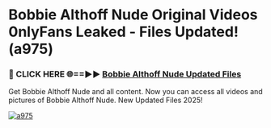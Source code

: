 # Bobbie Althoff Nude Original Videos 0nlyFans Leaked - Files Updated! (a975)

<h3>🔴 CLICK HERE 🌐==►► <a href="https://tinyurl.com/4mcuefdz" rel="nofollow">Bobbie Althoff Nude Updated Files</a></h3>

Get Bobbie Althoff Nude and all content. Now you can access all videos and pictures of Bobbie Althoff Nude. New Updated Files 2025!

[![a975](https://i.imgur.com/StAQSOY.gif)](https://tinyurl.com/4mcuefdz)
